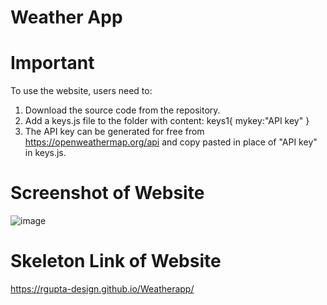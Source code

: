 # Weather App


# Important

To use the website, users need to:

1. Download the source code from the repository.
2. Add a keys.js file to the folder with content:
   keys1{
   mykey:"API key"
   }
3. The API key can be generated for free from https://openweathermap.org/api and copy pasted in place of "API key" in keys.js.



# Screenshot of Website
![image](https://github.com/RGupta-design/Weatherapp/assets/73543362/d98d29c0-eb52-4d2c-922c-d746b3a03c0d)



# Skeleton Link of Website
https://rgupta-design.github.io/Weatherapp/
